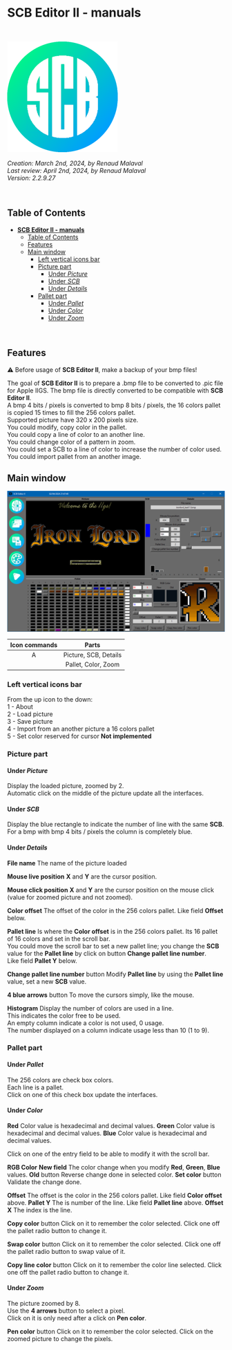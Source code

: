 # **SCB Editor II - manuals**

&nbsp;

![Alt text](appIcon_T_256x256.png "scbeditor2")

_Creation: March 2nd, 2024, by Renaud Malaval_  
_Last review: April 2nd, 2024, by Renaud Malaval_  
_Version: 2.2.9.27_

&nbsp;

## Table of Contents

- [**SCB Editor II - manuals**](#scb-editor-ii---manuals)
  - [Table of Contents](#table-of-contents)
  - [Features](#features)
  - [Main window](#main-window)
    - [Left vertical icons bar](#left-vertical-icons-bar)
    - [Picture part](#picture-part)
      - [Under *Picture*](#under-picture)
      - [Under *SCB*](#under-scb)
      - [Under *Details*](#under-details)
    - [Pallet part](#pallet-part)
      - [Under *Pallet*](#under-pallet)
      - [Under *Color*](#under-color)
      - [Under *Zoom*](#under-zoom)

&nbsp;

## Features

:warning: Before usage of **SCB Editor II**, make a backup of your bmp files!

The goal of **SCB Editor II** is to prepare a .bmp file to be converted to .pic file for Apple IIGS.
The bmp file is directly converted to be compatible with **SCB Editor II**.  
A bmp 4 bits / pixels is converted to bmp 8 bits / pixels, the 16 colors pallet is copied 15 times to fill the 256 colors pallet.  
Supported picture have 320 x 200 pixels size.  
You could modify, copy color in the pallet.  
You could copy a line of color to an another line.  
You could change color of a pattern in zoom.  
You could set a SCB to a line of color to increase the number of color used.  
You could import pallet from an another image.

## Main window

![Alt text](presentation.png "scbeditor2")

| Icon commands | Parts                 |
|:-------------:|:---------------------:|
| A             | Picture, SCB, Details |
|               | Pallet, Color, Zoom   |

### Left vertical icons bar

From the up icon to the down:  
  1 - About  
  2 - Load picture  
  3 - Save picture  
  4 - Import from an another picture a 16 colors pallet  
  5 - Set color reserved for cursor **Not implemented**  

### Picture part

#### Under *Picture*

Display the loaded picture, zoomed by 2.  
Automatic click on the middle of the picture update all the interfaces.

#### Under *SCB*

Display the blue rectangle to indicate the number of line with the same **SCB**.  
For a bmp with bmp 4 bits / pixels the column is completely blue.

#### Under *Details*

**File name**
  The name of the picture loaded

**Mouse live position**
  **X** and **Y** are the cursor position.

**Mouse click position**
  **X** and **Y** are the cursor position on the mouse click (value for zoomed picture and not zoomed).

**Color offset**
  The offset of the color in the 256 colors pallet. Like field **Offset** below.

**Pallet line**
  Is where the **Color offset** is in the 256 colors pallet. Its 16 pallet of 16 colors and set in the scroll bar.  
  You could move the scroll bar to set a new pallet line; you change the **SCB** value for the **Pallet line** by click on button **Change pallet line number**.  
  Like field **Pallet Y** below.

**Change pallet line number** button
  Modify **Pallet line** by using the **Pallet line** value, set a new **SCB** value.

**4 blue arrows** button
  To move the cursors simply, like the mouse.

**Histogram**
  Display the number of colors are used in a line.  
  This indicates the color free to be used.  
  An empty column indicate a color is not used, 0 usage.  
  The number displayed on a column indicate usage less than 10 (1 to 9).

### Pallet part

#### Under *Pallet*

  The 256 colors are check box colors.  
  Each line is a pallet.  
  Click on one of this check box update the interfaces.

#### Under *Color*

  **Red**
    Color value is hexadecimal and decimal values.
  **Green**
    Color value is hexadecimal and decimal values.
  **Blue**
    Color value is hexadecimal and decimal values.

  Click on one of the entry field to be able to modify it with the scroll bar.

  **RGB Color**
    **New field**
      The color change when you modify **Red**, **Green**, **Blue** values.
    **Old** button
      Reverse change done in selected color.
    **Set color** button
      Validate the change done.

  **Offset**
    The offset is the color in the 256 colors pallet. Like field **Color offset** above.
  **Pallet Y**
    The is number of the line. Like field **Pallet line** above.
  **Offset X**
    The index is the line.

  **Copy color** button
    Click on it to remember the color selected. Click one off the pallet radio button to change it.

  **Swap color** button
    Click on it to remember the color selected. Click one off the pallet radio button to swap value of it.

  **Copy line color** button
    Click on it to remember the color line selected. Click one off the pallet radio button to change it.

#### Under *Zoom*

  The picture zoomed by 8.  
  Use the **4 arrows** button to select a pixel.  
  Click on it is only need after a click on **Pen color**.

  **Pen color** button
    Click on it to remember the color selected. Click on the zoomed picture to change the pixels.
